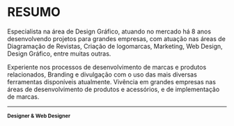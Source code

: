 <h1>RESUMO</h1>
<p>Especialista na área de Design Gráfico, atuando no mercado há 8 anos desenvolvendo projetos para grandes empresas, com atuação nas áreas de Diagramação de Revistas, Criação de logomarcas, Marketing, Web Design, Design Gráfico, entre muitas outras.<br>

Experiente nos processos de desenvolvimento de marcas e produtos relacionados, Branding e divulgação com o uso das mais diversas ferramentas disponíveis atualmente. Vivência em grandes empresas nas áreas de desenvolvimento de produtos e acessórios, e de implementação de marcas.</p>
<hr>
<small><span><b>Designer & Web Designer</b></span></small>
